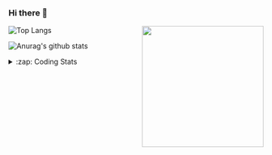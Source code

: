 ### Hi there 👋

<!--
**tao8687/tao8687** is a ✨ _special_ ✨ repository because its `README.md` (this file) appears on your GitHub profile.

Here are some ideas to get you started:

- 🔭 I’m currently working on ...
- 🌱 I’m currently learning ...
- 👯 I’m looking to collaborate on ...
- 🤔 I’m looking for help with ...
- 💬 Ask me about ...
- 📫 How to reach me: ...
- 😄 Pronouns: ...
- ⚡ Fun fact: ...
-->

<img align='right' src="https://media.giphy.com/media/M9gbBd9nbDrOTu1Mqx/giphy.gif" width="240">

  
![Top Langs](https://github-readme-stats.vercel.app/api/top-langs/?username=tao8687&layout=compact&title_color=23238E&text_color=A67D3D)

![Anurag's github stats](https://github-readme-stats.vercel.app/api?username=tao8687&show_icons=true&&text_color=A67D3D&title_color=23238E&show_icons=false&count_private=true&hide=stars)

<details>
  <summary>:zap: Coding Stats</summary>
  <br>
    
<!--START_SECTION:waka-->

```text
From: 07 October 2022 - To: 14 October 2022

C                 21 hrs 26 mins  ████████▓░░░░░░░░░░░░░░░░   34.74 %
C++               17 hrs 59 mins  ███████▒░░░░░░░░░░░░░░░░░   29.16 %
Python            11 hrs 17 mins  ████▓░░░░░░░░░░░░░░░░░░░░   18.30 %
Other             3 hrs 45 mins   █▓░░░░░░░░░░░░░░░░░░░░░░░   06.10 %
```

<!--END_SECTION:waka-->
</details>
